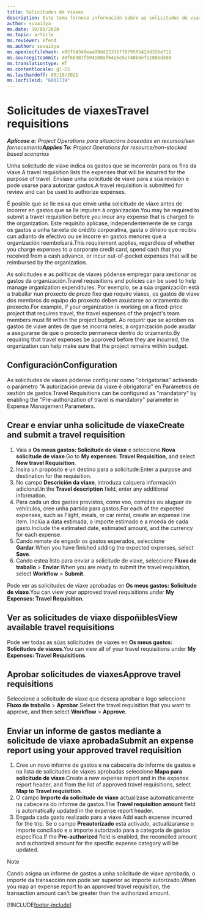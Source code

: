 ```yaml
---
title: Solicitudes de viaxes
description: Este tema fornece información sobre as solicitudes de viaxes.
author: suvaidya
ms.date: 10/01/2020
ms.topic: article
ms.reviewer: kfend
ms.author: suvaidya
ms.openlocfilehash: e05f54349eaa09dd22331ff07950542dd326e711
ms.sourcegitcommit: 40f68387f594180af64a5e5c748b6efa188bd300
ms.translationtype: HT
ms.contentlocale: gl-ES
ms.lasthandoff: 05/10/2021
ms.locfileid: "6001739"
---
```

# <a name="travel-requisitions"></a><span data-ttu-id="ea0b2-103">Solicitudes de viaxes</span><span class="sxs-lookup"><span data-stu-id="ea0b2-103">Travel requisitions</span></span>

<span data-ttu-id="ea0b2-104">_**Aplícase a:** Project Operations para situacións baseadas en recursos/sen fornecemento_</span><span class="sxs-lookup"><span data-stu-id="ea0b2-104">_**Applies To:** Project Operations for resource/non-stocked based scenarios_</span></span>

<span data-ttu-id="ea0b2-105">Unha solicitude de viaxe indica os gastos que se incorrerán para os fins da viaxe.</span><span class="sxs-lookup"><span data-stu-id="ea0b2-105">A travel requisition lists the expenses that will be incurred for the purpose of travel.</span></span> <span data-ttu-id="ea0b2-106">Envíase unha solicitude de viaxe para a súa revisión e pode usarse para autorizar gastos.</span><span class="sxs-lookup"><span data-stu-id="ea0b2-106">A travel requisition is submitted for review and can be used to authorize expenses.</span></span>

<span data-ttu-id="ea0b2-107">É posible que se lle esixa que envíe unha solicitude de viaxe antes de incorrer en gastos que se lle imputen á organización.</span><span class="sxs-lookup"><span data-stu-id="ea0b2-107">You may be required to submit a travel requisition before you incur any expense that is charged to the organization.</span></span> <span data-ttu-id="ea0b2-108">Este requisito aplícase, independentemente de se carga os gastos a unha tarxeta de crédito corporativa, gasta o diñeiro que recibiu cun adianto de efectivo ou se incorre en gastos menores que a organización reembolsará.</span><span class="sxs-lookup"><span data-stu-id="ea0b2-108">This requirement applies, regardless of whether you charge expenses to a corporate credit card, spend cash that you received from a cash advance, or incur out-of-pocket expenses that will be reimbursed by the organization.</span></span>

<span data-ttu-id="ea0b2-109">As solicitudes e as políticas de viaxes pódense empregar para xestionar os gastos da organización.</span><span class="sxs-lookup"><span data-stu-id="ea0b2-109">Travel requisitions and policies can be used to help manage organization expenditures.</span></span> <span data-ttu-id="ea0b2-110">Por exemplo, se a súa organización está a traballar nun proxecto de prezo fixo que require viaxes, os gastos de viaxe dos membros do equipo do proxecto deben axustarse ao orzamento do proxecto.</span><span class="sxs-lookup"><span data-stu-id="ea0b2-110">For example, if your organization is working on a fixed-price project that requires travel, the travel expenses of the project's team members must fit within the project budget.</span></span> <span data-ttu-id="ea0b2-111">Ao requirir que se aproben os gastos de viaxe antes de que se incorra neles, a organización pode axudar a asegurarse de que o proxecto permanece dentro do orzamento.</span><span class="sxs-lookup"><span data-stu-id="ea0b2-111">By requiring that travel expenses be approved before they are incurred, the organization can help make sure that the project remains within budget.</span></span>

## <a name="configuration"></a><span data-ttu-id="ea0b2-112">Configuración</span><span class="sxs-lookup"><span data-stu-id="ea0b2-112">Configuration</span></span> 

<span data-ttu-id="ea0b2-113">As solicitudes de viaxes pódense configurar como "obrigatorias" activando o parámetro "A autorización previa da viaxe é obrigatoria" en Parámetros de xestión de gastos.</span><span class="sxs-lookup"><span data-stu-id="ea0b2-113">Travel Requisitions can be configured as "mandatory" by enabling the "Pre-authorization of travel is mandatory" parameter in Expense Management Parameters.</span></span> 

## <a name="create-and-submit-a-travel-requisition"></a><span data-ttu-id="ea0b2-114">Crear e enviar unha solicitude de viaxe</span><span class="sxs-lookup"><span data-stu-id="ea0b2-114">Create and submit a travel requisition</span></span>

1. <span data-ttu-id="ea0b2-115">Vaia a **Os meus gastos: Solicitude de viaxe** e seleccione **Nova solicitude de viaxe**.</span><span class="sxs-lookup"><span data-stu-id="ea0b2-115">Go to **My expenses: Travel Requisition**, and select **New travel Requisition**.</span></span>
2. <span data-ttu-id="ea0b2-116">Insira un propósito e un destino para a solicitude.</span><span class="sxs-lookup"><span data-stu-id="ea0b2-116">Enter a purpose and destination for the requisition.</span></span>
3. <span data-ttu-id="ea0b2-117">No campo **Descrición da viaxe**, introduza calquera información adicional.</span><span class="sxs-lookup"><span data-stu-id="ea0b2-117">In the  **Travel description** field, enter any additional information.</span></span> 
4. <span data-ttu-id="ea0b2-118">Para cada un dos gastos previstos, como voo, comidas ou aluguer de vehículos, cree unha partida para gastos.</span><span class="sxs-lookup"><span data-stu-id="ea0b2-118">For each of the expected expenses, such as Flight, meals, or car rental, create an expense line item.</span></span> <span data-ttu-id="ea0b2-119">Inclúa a data estimada, o importe estimado e a moeda de cada gasto.</span><span class="sxs-lookup"><span data-stu-id="ea0b2-119">Include the estimated date, estimated amount, and the currency for each expense.</span></span> 
5. <span data-ttu-id="ea0b2-120">Cando remate de engadir os gastos esperados, seleccione **Gardar**.</span><span class="sxs-lookup"><span data-stu-id="ea0b2-120">When you have finished adding the expected expenses, select **Save**.</span></span>
6. <span data-ttu-id="ea0b2-121">Cando estea listo para enviar a solicitude de viaxe, seleccione **Fluxo de traballo** > **Enviar**.</span><span class="sxs-lookup"><span data-stu-id="ea0b2-121">When you are ready to submit the travel requisition, select **Workflow** > **Submit**.</span></span>

<span data-ttu-id="ea0b2-122">Pode ver as solicitudes de viaxe aprobadas en **Os meus gastos: Solicitude de viaxe**.</span><span class="sxs-lookup"><span data-stu-id="ea0b2-122">You can view your approved travel requisitions under **My Expenses: Travel Requisition**.</span></span> 

## <a name="view-available-travel-requisitions"></a><span data-ttu-id="ea0b2-123">Ver as solicitudes de viaxe dispoñibles</span><span class="sxs-lookup"><span data-stu-id="ea0b2-123">View available travel requisitions</span></span>

<span data-ttu-id="ea0b2-124">Pode ver todas as súas solicitudes de viaxes en **Os meus gastos: Solicitudes de viaxes**.</span><span class="sxs-lookup"><span data-stu-id="ea0b2-124">You can view all of your travel requisitions under **My Expenses: Travel Requisitions**.</span></span>

## <a name="approve-travel-requisitions"></a><span data-ttu-id="ea0b2-125">Aprobar solicitudes de viaxes</span><span class="sxs-lookup"><span data-stu-id="ea0b2-125">Approve travel requisitions</span></span>

<span data-ttu-id="ea0b2-126">Seleccione a solicitude de viaxe que desexa aprobar e logo seleccione **Fluxo de traballo** > **Aprobar**.</span><span class="sxs-lookup"><span data-stu-id="ea0b2-126">Select the travel requisition that you want to approve, and then select **Workflow** > **Approve**.</span></span>  

## <a name="submit-an-expense-report-using-your-approved-travel-requisition"></a><span data-ttu-id="ea0b2-127">Enviar un informe de gastos mediante a solicitude de viaxe aprobada</span><span class="sxs-lookup"><span data-stu-id="ea0b2-127">Submit an expense report using your approved travel requisition</span></span>

1. <span data-ttu-id="ea0b2-128">Cree un novo informe de gastos e na cabeceira do informe de gastos e na lista de solicitudes de viaxes aprobadas seleccione **Mapa para solicitude de viaxe**.</span><span class="sxs-lookup"><span data-stu-id="ea0b2-128">Create a new expense report and in the expense report header, and from the list of approved travel requisitions, select **Map to Travel requisition**.</span></span>
2. <span data-ttu-id="ea0b2-129">O campo **Importe da solicitude de viaxe** actualízase automaticamente na cabeceira do informe de gastos.</span><span class="sxs-lookup"><span data-stu-id="ea0b2-129">The **Travel requisition amount** field is automatically updated in the expense report header.</span></span>
3. <span data-ttu-id="ea0b2-130">Engada cada gasto realizado para a viaxe.</span><span class="sxs-lookup"><span data-stu-id="ea0b2-130">Add each expense incurred for the trip.</span></span> <span data-ttu-id="ea0b2-131">Se o campo **Preautorizado** está activado, actualizaranse o importe conciliado e o importe autorizado para a categoría de gastos específica.</span><span class="sxs-lookup"><span data-stu-id="ea0b2-131">If the **Pre-authorized** field is enabled, the reconciled amount and authorized amount for the specific expense category will be updated.</span></span>

> [!NOTE]
> <span data-ttu-id="ea0b2-132">Cando asigna un informe de gastos a unha solicitude de viaxe aprobada, o importe da transacción non pode ser superior ao importe autorizado.</span><span class="sxs-lookup"><span data-stu-id="ea0b2-132">When you map an expense report to an approved travel requisition, the transaction amount can't be greater than the authorized amount.</span></span> 


[!INCLUDE[footer-include](../includes/footer-banner.md)]